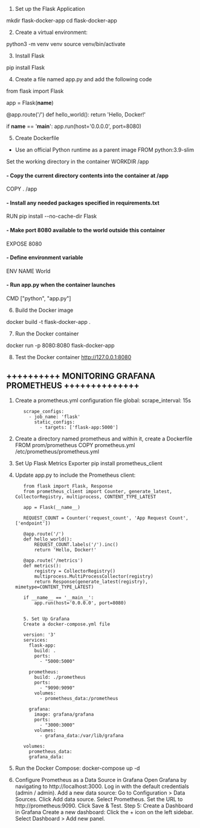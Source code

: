 1.  Set up the Flask Application

mkdir flask-docker-app
cd flask-docker-app

2. Create a virtual environment:

python3 -m venv venv
source venv/bin/activate

3. Install Flask

pip install Flask

4. Create a file named app.py and add the following code

from flask import Flask

app = Flask(__name__)

@app.route('/')
def hello_world():
    return 'Hello, Docker!'

if __name__ == '__main__':
    app.run(host='0.0.0.0', port=8080)

5. Create Dockerfile

- Use an official Python runtime as a parent image
FROM python:3.9-slim

Set the working directory in the container
WORKDIR /app

#### - Copy the current directory contents into the container at /app
COPY . /app

#### - Install any needed packages specified in requirements.txt
RUN pip install --no-cache-dir Flask

#### - Make port 8080 available to the world outside this container
EXPOSE 8080

#### - Define environment variable
ENV NAME World

#### - Run app.py when the container launches
CMD ["python", "app.py"]


6. Build the Docker image

docker build -t flask-docker-app .

7. Run the Docker container

docker run -p 8080:8080 flask-docker-app

8. Test the Docker container
http://127.0.0.1:8080






## ++++++++++ MONITORING GRAFANA PROMETHEUS ++++++++++++++

1. Create a prometheus.yml configuration file
          global:
            scrape_interval: 15s
          
          scrape_configs:
            - job_name: 'flask'
              static_configs:
                - targets: ['flask-app:5000']
          


2. Create a directory named prometheus and within it, create a Dockerfile 
          FROM prom/prometheus
          COPY prometheus.yml /etc/prometheus/prometheus.yml


3. Set Up Flask Metrics Exporter
          pip install prometheus_client


4. Update app.py to include the Prometheus client:

          from flask import Flask, Response
          from prometheus_client import Counter, generate_latest, CollectorRegistry, multiprocess, CONTENT_TYPE_LATEST
          
          app = Flask(__name__)
          
          REQUEST_COUNT = Counter('request_count', 'App Request Count', ['endpoint'])
          
          @app.route('/')
          def hello_world():
              REQUEST_COUNT.labels('/').inc()
              return 'Hello, Docker!'
          
          @app.route('/metrics')
          def metrics():
              registry = CollectorRegistry()
              multiprocess.MultiProcessCollector(registry)
              return Response(generate_latest(registry), mimetype=CONTENT_TYPE_LATEST)
          
          if __name__ == '__main__':
              app.run(host='0.0.0.0', port=8080)
          
          
          5. Set Up Grafana
          Create a docker-compose.yml file
          
          version: '3'
          services:
            flask-app:
              build: .
              ports:
                - "5000:5000"
          
            prometheus:
              build: ./prometheus
              ports:
                - "9090:9090"
              volumes:
                - prometheus_data:/prometheus
          
            grafana:
              image: grafana/grafana
              ports:
                - "3000:3000"
              volumes:
                - grafana_data:/var/lib/grafana
          
          volumes:
            prometheus_data:
            grafana_data:


6. Run the Docker Compose:
          docker-compose up -d


7. Configure Prometheus as a Data Source in Grafana
          Open Grafana by navigating to http://localhost:3000.
          Log in with the default credentials (admin / admin).
          Add a new data source:
          Go to Configuration > Data Sources.
          Click Add data source.
          Select Prometheus.
          Set the URL to http://prometheus:9090.
          Click Save & Test.
          Step 5: Create a Dashboard in Grafana
          Create a new dashboard:
          Click the + icon on the left sidebar.
          Select Dashboard > Add new panel.

